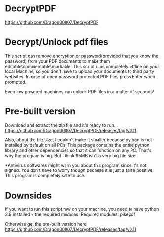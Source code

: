 # DecryptPDF
https://github.com/Dragon00007/DecryptPDF
# Decrypt/Unlock pdf files
This script can remove encryption or password(provided that you know the password) from your PDF documents to make them editable\commentable\markable. This script runs completely offline on your local Machine, so you don't have to upload your documents to third party websites.
In case of open password protected PDF files press Enter when prompted.

Even low powered machines can unlock PDF files in a matter of seconds!


# Pre-built version
Download and extract the zip file and it's ready to run. https://github.com/Dragon00007/DecryptPDF/releases/tag/v0.11

Also, about the file size, I couldn't make it smaller because python is not installed by default on all PCs. This package contains the entire python library and other dependencies so that it can function on any PC. That's why the program is big. But I think 65MB isn't a very big file size.

*Antivirus softwares might warn you about this program since it's not signed. You don't have to worry though because it is just a false positive. This program is completely safe to use. 

# Downsides
If you want to run this script raw on your machine, you need to have python 3.9 installed + the required modules.
Required modules: pikepdf

Otherwise get the pre-built version here https://github.com/Dragon00007/DecryptPDF/releases/tag/v0.11
